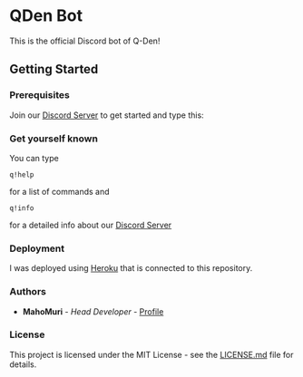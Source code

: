 # QDen Bot
This is the official Discord bot of Q-Den!

## Getting Started
### Prerequisites
Join our [Discord Server](https://discord.gg/ZmFgNVV) to get started and type this:
### Get yourself known
You can type
```
q!help
```
for a list of commands and
```
q!info
```
for a detailed info about our [Discord Server](https://discord.gg/ZmFgNVV)
### Deployment
I was deployed using [Heroku](https://www.heroku.com/#) that is connected to this repository.
### Authors
* **MahoMuri** - *Head Developer* - [Profile](https://github.com/MahoMuri)
### License
This project is licensed under the MIT License - see the [LICENSE.md](https://github.com/QDen/QDen_Bot/blob/master/LICENSE) file for details.

